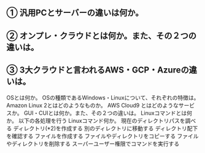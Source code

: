 ## ① 汎用PCとサーバーの違いは何か。

## ② オンプレ・クラウドとは何か。また、その２つの違いは。

## ③ 3大クラウドと言われるAWS・GCP・Azureの違いは。
OSとは何か。
OSの種類であるWindows・Linuxについて、それぞれの特徴は。
Amazon Linux 2とはどのようなものか。
AWS Cloud9 とはどのようなサービスか。
GUI・CUIとは何か。また、その２つの違いは。
Linuxコマンドとは何か。
以下の各処理を行う Linuxコマンド何か。
現在のディレクトリパスを調べる
ディレクトリ(*2)を作成する
別のディレクトリに移動する
ディレクトリ配下を確認する
ファイルを作成する
ファイルやディレクトリをコピーする
ファイルやディレクトリを削除する
スーパーユーザー権限でコマンドを実行する